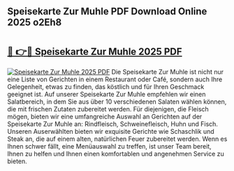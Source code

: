 ## Speisekarte Zur Muhle PDF Download Online 2025 o2Eh8

# <h2><a href="http://gcajrzj.nevu.top/?p=Speisekarte+Zur+Muhle">🔗 👉🔴 Speisekarte Zur Muhle 2025 PDF</a></h2>

[![Speisekarte Zur Muhle 2025 PDF](https://i.imgur.com/dBaPXMq.png)](http://gcajrzj.nevu.top/?p=Speisekarte+Zur+Muhle)
Die Speisekarte Zur Muhle ist nicht nur eine Liste von Gerichten in einem Restaurant oder Café, sondern auch Ihre Gelegenheit, etwas zu finden, das köstlich und für Ihren Geschmack geeignet ist. Auf unserer Speisekarte Zur Muhle empfehlen wir einen Salatbereich, in dem Sie aus über 10 verschiedenen Salaten wählen können, die mit frischen Zutaten zubereitet werden. Für diejenigen, die Fleisch mögen, bieten wir eine umfangreiche Auswahl an Gerichten auf der Speisekarte Zur Muhle an: Rindfleisch, Schweinefleisch, Huhn und Fisch. Unseren Auserwählten bieten wir exquisite Gerichte wie Schaschlik und Steak an, die auf einem alten, natürlichen Feuer zubereitet werden. Wenn es Ihnen schwer fällt, eine Menüauswahl zu treffen, ist unser Team bereit, Ihnen zu helfen und Ihnen einen komfortablen und angenehmen Service zu bieten.
